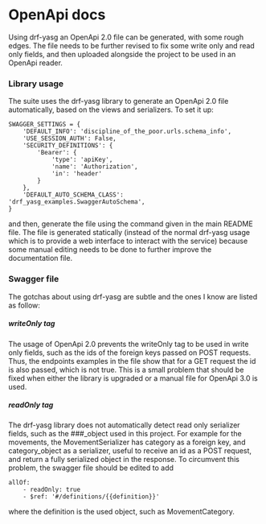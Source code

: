 # OpenApi docs

Using drf-yasg an OpenApi 2.0 file can be generated, with some rough edges.
The file needs to be further revised to fix some write only and read only
fields, and then uploaded alongside the project to be used in an OpenApi
reader.

### Library usage

The suite uses the drf-yasg library to generate an OpenApi 2.0 file
automatically, based on the views and serializers. To set it up:

    SWAGGER_SETTINGS = {
        'DEFAULT_INFO': 'discipline_of_the_poor.urls.schema_info',
        'USE_SESSION_AUTH': False,
        'SECURITY_DEFINITIONS': {
            'Bearer': {
                'type': 'apiKey',
                'name': 'Authorization',
                'in': 'header'
            }
        },
        'DEFAULT_AUTO_SCHEMA_CLASS': 'drf_yasg_examples.SwaggerAutoSchema',
    }
    
and then, generate the file using the command given in the main README file.
The file is generated statically (instead of the normal drf-yasg usage which
is to provide a web interface to interact with the service) because some manual
editing needs to be done to further improve the documentation file.

### Swagger file

The gotchas about using drf-yasg are subtle and the ones I know are listed as
follow:
 
##### writeOnly tag
The usage of OpenApi 2.0 prevents the writeOnly tag to be used in 
write only fields, such as the ids of the foreign keys passed on POST requests. 
Thus, the endpoints examples in the file show that for a GET request the id is 
also passed, which is not true. 
This is a small problem that should be fixed when either the library is
upgraded or a manual file for OpenApi 3.0 is used.

##### readOnly tag
The drf-yasg library does not automatically detect read only serializer fields,
such as the ###_object used in this project. For example for the movements,
the MovementSerializer has category as a foreign key, and category_object as
a serializer, useful to receive an id as a POST request, and return a fully
serialized object in the response.
To circumvent this problem, the swagger file should be edited to add

    allOf:
        - readOnly: true
        - $ref: '#/definitions/{{definition}}'
        
where the definition is the used object, such as MovementCategory.